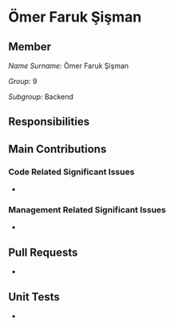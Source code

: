 # Ömer Faruk Şişman

## Member

*Name Surname:* Ömer Faruk Şişman

*Group:* 9

*Subgroup:* Backend


## Responsibilities


## Main Contributions

### Code Related Significant Issues

* []()

### Management Related Significant Issues
* []()

## Pull Requests
* []()

## Unit Tests
* []()
